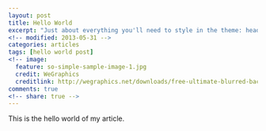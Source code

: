 ```yaml
---
layout: post
title: Hello World
excerpt: "Just about everything you'll need to style in the theme: headings, paragraphs, blockquotes, tables, code blocks, and more."
<!-- modified: 2013-05-31 -->
categories: articles
tags: [hello world post]
<!-- image:
  feature: so-simple-sample-image-1.jpg
  credit: WeGraphics
  creditlink: http://wegraphics.net/downloads/free-ultimate-blurred-background-pack/ -->
comments: true
<!-- share: true -->
---
```


This is the hello world of my article.